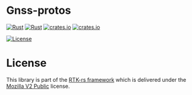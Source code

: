 # Gnss-protos

[![Rust](https://github.com/rtk-rs/gnss-protos/actions/workflows/rust.yml/badge.svg)](https://github.com/rtk-rs/gnss-protos/actions/workflows/rust.yml)
[![Rust](https://github.com/rtk-rs/gnss-protos/actions/workflows/daily.yml/badge.svg)](https://github.com/rtk-rs/gnss-protos/actions/workflows/daily.yml) 
[![crates.io](https://img.shields.io/crates/v/gnss-protos.svg)](https://crates.io/crates/gnss-protos) 
[![crates.io](https://docs.rs/gnss-protos/badge.svg)](https://docs.rs/gnss-protos/badge.svg)

[![License](https://img.shields.io/badge/license-MPL_2.0-orange?style=for-the-badge&logo=mozilla)](https://github.com/rtk-rs/gnss-protos/blob/main/LICENSE)

License
=======

This library is part of the [RTK-rs framework](https://github.com/rtk-rs) which
is delivered under the [Mozilla V2 Public](https://www.mozilla.org/en-US/MPL/2.0) license.
